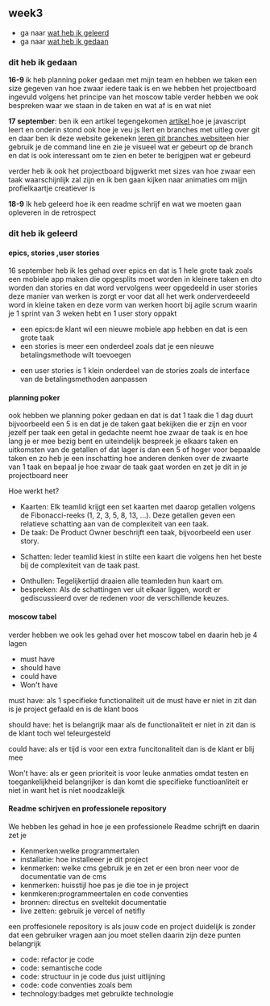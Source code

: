 <div class="week3 generalStyling">


<h2 id="week3">week3</h2>
<ul>
    <li>ga naar <a href="#geleerd3">wat heb ik geleerd</a></li>
    <li>ga naar <a href="#gedaan3">wat heb ik gedaan</a></li>
</ul>
<h3 id="gedaan3">dit heb ik gedaan</h3>
<p> <strong>
    16-9
</strong> ik heb planning poker gedaan met mijn team en hebben
    we taken een size gegeven van hoe zwaar iedere taak is en we hebben het
   projectboard ingevuld volgens het principe van het moscow table
verder hebben we ook bespreken waar we staan in de taken en wat af is en wat niet
</p>

<p><strong>17 september</strong>: ben ik een artikel tegengekomen
<a href="https://blog.jetbrains.com/webstorm/2024/07/how-to-learn-javascript/?ref=dailydev">artikel
</a>
    hoe je
    javascript leert en onderin stond ook hoe je veu js llert en branches met uitleg over git en daar ben ik deze website gekenekn
    <a href="https://learngitbranching.js.org/">leren git branches website</a>en
    hier gebruik je de command line en zie je visueel wat er gebeurt op de branch en dat is ook interessant om te zien en beter te berigjpen wat er gebeurd


</p>
<p>
verder heb ik ook het projectboard bijgwerkt met sizes van hoe zwaar een taak waarschijnlijk zal zijn en ik ben gaan kijken naar animaties om mijjn profielkaartje
    creatiever is
</p>

<p><strong>18-9</strong> Ik heb geleerd hoe ik een readme schrijf en wat we moeten gaan opleveren in de retrospect
</p>
<section>



<h3 id="geleerd3">dit heb ik geleerd    </h3>
<h4>epics, stories ,user stories</h4>
<p>
    16 september heb ik les gehad over epics en dat is 1 hele grote taak zoals een mobiele app maken
    die opgesplits moet worden in kleinere taken en dto worden dan stories en dat word vervolgens weer opgedeeld in user stories
    deze manier van werken is zorgt er voor dat all het werk onderverdeeeld word in kleine taken en deze vorm van werken hoort bij agile scrum
    waarin je 1 sprint van 3 weken hebt en 1 user story oppakt

</p>
<ul>
    <li>
        een epics:de klant wil een nieuwe mobiele app hebben en dat is een grote taak
    </li>
    <li>
        een stories is meer een onderdeel zoals dat je een nieuwe betalingsmethode wilt toevoegen
    </li>
    <li>

een user stories is 1 klein onderdeel van de stories zoals de interface van de betalingsmethoden aanpassen
</li>
</ul>
<p>


</p>

<h4>planning poker</h4>


<p>
    ook hebben we planning poker gedaan en dat is dat 1 taak die 1 dag duurt bijvoorbeeld een 5 is en dat je
    de taken gaat bekijken die er zijn en voor jezelf per taak een getal in gedachte neemt hoe zwaar de taak is en hoe lang je er mee bezig bent
    en uiteindelijk bespreek je elkaars taken en uitkomsten van de getallen of dat lager is dan een 5 of hoger voor bepaalde taken en
    zo heb je een inschatting hoe anderen denken over de zwaarte van 1 taak en bepaal je hoe zwaar de taak gaat worden en zet je dit in je projectboard neer

</p>
<p>
    Hoe werkt het?
</p>

<ul>
    <li>
        Kaarten: Elk teamlid krijgt een set kaarten met daarop getallen volgens de Fibonacci-reeks (1, 2, 3, 5, 8, 13, ...). Deze getallen geven een relatieve schatting aan van de complexiteit van een taak.
    </li>
    <li>
        De taak: De Product Owner beschrijft een taak, bijvoorbeeld een user story.
    </li>
    <li>

Schatten: Ieder teamlid kiest in stilte een kaart die volgens hen het beste bij de complexiteit van de taak past.
</li>
<li>
Onthullen: Tegelijkertijd draaien alle teamleden hun kaart om.

</li>
<li> bespreken: Als de schattingen ver uit elkaar liggen, wordt er gediscussieerd over de redenen voor de verschillende keuzes.</li>
</ul>


<h4>moscow tabel</h4>
<p>verder hebben we ook les gehad over het moscow tabel en daarin heb je 4 lagen

</p>
<ul>
    <li>must have</li>
    <li>should have</li>
    <li>could have</li>
    <li>Won't have</li>
</ul>
<p>must have: als 1 specifieke functionaliteit uit de must have er niet in zit dan is je project gefaald en is de klant boos</p>
<p>should have: het is belangrijk maar als de functionaliteit er niet in zit dan is de klant toch wel teleurgesteld</p>
<p>could have: als er tijd is voor een extra funcitonaliteit dan is de klant er blij mee</p>
<p>Won't have: als er geen prioriteit is voor leuke anmaties omdat testen en toegankelijkheid belangrijker is dan komt die specifieke functioanliteit er niet in want het is niet noodzakleijk</p>


<h4>Readme schirjven en professionele repository</h4>
<p>We hebben les gehad in hoe je een professionele Readme schrijft en daarin zet
    je
</p>
<ul>
    <li>
    Kenmerken:welke programmertalen
</li>
    <li>installatie: hoe installeeer je dit project</li>
    <li>kenmerken: welke cms gebruik je en zet er een bron neer voor de documentatie van de cms</li>
    <li>kenmerken: huisstijl hoe pas je die toe in je project</li>
    <li>kenmkeren:programmeertalen en code conventies

</li>
<li>
bronnen: directus en sveltekit documentatie
</li>
<li>live zetten: gebruik je vercel of netifly</li>

</ul>

<p>
    een proffesionele repository is als jouw code en project duidelijk is zonder dat een gebruiker vragen aan jou moet stellen
    daarin zijn deze punten belangrijk
</p>
<ul>
    <li>code: refactor je code</li>
    <li>code: semantische code</li>
    <li>code: structuur in je code dus juist uitlijning </li>
    <li>code: code conventies zoals bem </li>
    <li>technology:badges met gebruikte technologie </li>
</ul>
</section>
</div>


